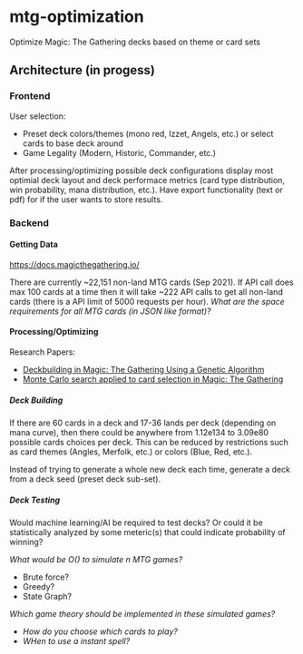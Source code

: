 # mtg-optimization
Optimize Magic: The Gathering decks based on theme or card sets

## Architecture (in progess)
### Frontend
User selection:
 * Preset deck colors/themes (mono red, Izzet, Angels, etc.) or select cards to base deck around
 * Game Legality (Modern, Historic, Commander, etc.)  

After processing/optimizing possible deck configurations display most optimial deck layout and deck performace metrics (card type distribution, win probability, mana distribution, etc.).
Have export functionality (text or pdf) for if the user wants to store results. 
### Backend
#### Getting Data
https://docs.magicthegathering.io/

There are currently ~22,151 non-land MTG cards (Sep 2021). If API call does max 100 cards at a time then it will take ~222 API calls to get all non-land cards (there is a API limit of 5000 requests per hour). *What are the space requirements for all MTG cards (in JSON like format)?* 

#### Processing/Optimizing
Research Papers:
* [Deckbuilding in Magic: The Gathering Using a Genetic Algorithm](https://ntnuopen.ntnu.no/ntnu-xmlui/bitstream/handle/11250/2462429/16274_FULLTEXT.pdf?sequence=1&isAllowed=y)
* [Monte Carlo search applied to card selection in Magic: The Gathering](https://ieeexplore.ieee.org/abstract/document/5286501)

##### Deck Building
If there are 60 cards in a deck and 17-36 lands per deck (depending on mana curve), then there could be anywhere from 1.12e134 to 3.09e80 possible cards choices per deck. This can be reduced by restrictions such as card themes (Angles, Merfolk, etc.) or colors (Blue, Red, etc.). 

Instead of trying to generate a whole new deck each time, generate a deck from a deck seed (preset deck sub-set). 

##### Deck Testing
Would machine learning/AI be required to test decks? Or could it be statistically analyzed by some meteric(s) that could indicate probability of winning? 

*What would be O() to simulate n MTG games?*
  * Brute force?
  * Greedy?
  * State Graph?
 
*Which game theory should be implemented in these simulated games?*
 * *How do you choose which cards to play?*
 * *WHen to use a instant spell?*
